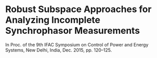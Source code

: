 # Robust Subspace Approaches for Analyzing Incomplete Synchrophasor Measurements
In Proc. of the 9th IFAC Symposium on Control of Power and Energy Systems, New Delhi, India, Dec. 2015, pp. 120–125.

